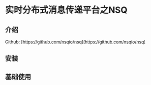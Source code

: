 # 实时分布式消息传递平台之NSQ

## 介绍

Github: [https://github.com/nsqio/nsq](https://github.com/nsqio/nsq)

## 安装

## 基础使用